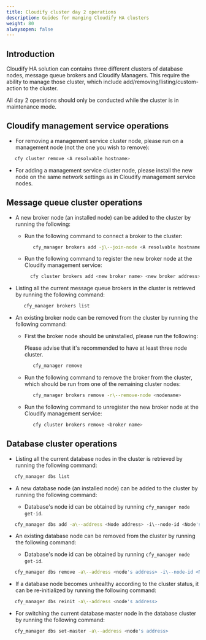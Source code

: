 ```yaml
---
title: Cloudify cluster day 2 operations
description: Guides for manging Cloudify HA clusters
weight: 80
alwaysopen: false
---
```


## Introduction

Cloudify HA solution can contains three different clusters of database nodes, message queue brokers and Cloudify Managers.
This require the ability to manage those cluster, which include add/removing/listing/custom-action to the cluster.  

<aside class="notice">
All day 2 operations should only be conducted while the cluster is in maintenance mode.
</aside>

## Cloudify management service operations  

* For removing a management service cluster node, please run on a management node (not the one you wish to remove):

```bash  
   cfy cluster remove <A resolvable hostname>
``` 

* For adding a management service cluster node, please install the new node on the same network settings as in Cloudify management service nodes.

## Message queue cluster operations

* A new broker node (an installed node) can be added to the cluster by running the following:

  * Run the following command to connect a broker to the cluster:
  
    ```bash  
       cfy_manager brokers add -j\--join-node <A resolvable hostname>
    ``` 

  * Run the following command to register the new broker node at the Cloudify management service:

    ```bash  
      cfy cluster brokers add <new broker name> <new broker address>
    ```

* Listing all the current message queue brokers in the cluster is retrieved by running the following command: 

    ```bash  
       cfy_manager brokers list
    ``` 

* An existing broker node can be removed from the cluster by running the following command:

  * First the broker node should be uninstalled, please run the following:
    
    <aside class="notice">
    Please advise that it's recommended to have at least three node cluster.
    </aside>
  
    ```bash  
       cfy_manager remove
    ``` 

  * Run the following command to remove the broker from the cluster, which should be run from one of the remaining cluster nodes:
    
    ```bash  
       cfy_manager brokers remove -r\--remove-node <nodename>
    ``` 

  * Run the following command to unregister the new broker node at the Cloudify management service:
  
    ```bash  
       cfy cluster brokers remove <broker name>
    ``` 

## Database cluster operations

* Listing all the current database nodes in the cluster is retrieved by running the following command: 

```bash  
   cfy_manager dbs list
``` 

* A new database node (an installed node) can be added to the cluster by running the following command:

  * Database's node id can be obtained by running `cfy_manager node get-id`.

```bash  
   cfy_manager dbs add -a\--address <Node address> -i\--node-id <Node's cloudify node id> -n\--hostname <node's hostname>
``` 

* An existing database node can be removed from the cluster by running the following command:

  * Database's node id can be obtained by running `cfy_manager node get-id`.

```bash  
   cfy_manager dbs remove -a\--address <node's address> -i\--node-id <Node's cloudify node id>
``` 

* If a database node becomes unhealthy according to the cluster status, it can be re-initialized by running the following command:  

```bash  
   cfy_manager dbs reinit -a\--address <node's address>
``` 

* For switching the current database master node in the database cluster by running the following command:

```bash  
   cfy_manager dbs set-master -a\--address <node's address>
``` 
